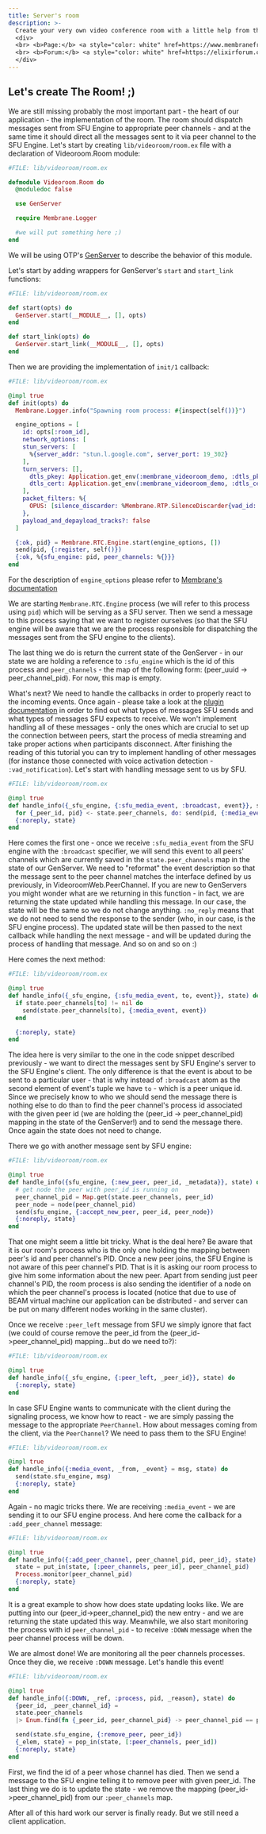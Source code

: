 ```yaml
---
title: Server's room
description: >-
  Create your very own video conference room with a little help from the Membrane Framework!
  <div>
  <br> <b>Page:</b> <a style="color: white" href=https://www.membraneframework.org/>Membrane Framework</a>
  <br> <b>Forum:</b> <a style="color: white" href=https://elixirforum.com/c/elixir-framework-forums/membrane-forum/104/>Membrane Forum</a>
  </div>
---
```

## Let's create The Room! ;)
We are still missing probably the most important part - the heart of our application - the implementation of the room.
The room should dispatch messages sent from SFU Engine to appropriate peer channels - and at the same time it should direct all the messages sent to it via peer channel to the SFU Engine.
Let's start by creating `lib/videoroom/room.ex` file with a declaration of Videoroom.Room module:
```elixir
#FILE: lib/videoroom/room.ex

defmodule Videoroom.Room do
  @moduledoc false

  use GenServer

  require Membrane.Logger

  #we will put something here ;)
end
```
We will be using OTP's [GenServer](https://elixir-lang.org/getting-started/mix-otp/genserver.html) to describe the behavior of this module.


Let's start by adding wrappers for GenServer's `start` and `start_link` functions:
```elixir
#FILE: lib/videoroom/room.ex

def start(opts) do
  GenServer.start(__MODULE__, [], opts)
end

def start_link(opts) do
  GenServer.start_link(__MODULE__, [], opts)
end
```


Then we are providing the implementation of `init/1` callback:
```elixir
#FILE: lib/videoroom/room.ex

@impl true
def init(opts) do
  Membrane.Logger.info("Spawning room process: #{inspect(self())}")

  engine_options = [
    id: opts[:room_id],
    network_options: [
    stun_servers: [
      %{server_addr: "stun.l.google.com", server_port: 19_302}
    ],
    turn_servers: [],
      dtls_pkey: Application.get_env(:membrane_videoroom_demo, :dtls_pkey),
      dtls_cert: Application.get_env(:membrane_videoroom_demo, :dtls_cert)
    ],
    packet_filters: %{
      OPUS: [silence_discarder: %Membrane.RTP.SilenceDiscarder{vad_id: 1}]
    },
    payload_and_depayload_tracks?: false
  ]

  {:ok, pid} = Membrane.RTC.Engine.start(engine_options, [])
  send(pid, {:register, self()})
  {:ok, %{sfu_engine: pid, peer_channels: %{}}}
end
```

For the description of ```engine_options``` please refer to [Membrane's documentation](https://hexdocs.pm/membrane_rtc_engine/Membrane.RTC.Engine.html#content)

We are starting ```Membrane.RTC.Engine``` process (we will refer to this process using ```pid```) which will be serving as a SFU server.
Then we send a message to this process saying that we want to register ourselves (so that the SFU engine will be aware that we are the process responsible for dispatching the messages sent from the SFU engine to the clients).

The last thing we do is return the current state of the GenServer - in our state we are holding a reference to ```:sfu_engine``` which is the id of this process and ```peer_channels``` - the map of the following form: (peer_uuid -> peer_channel_pid). For now, this map is empty.

What's next? We need to handle the callbacks in order to properly react to the incoming events. Once again - please take a look at the [plugin documentation](https://hexdocs.pm/membrane_rtc_engine/Membrane.RTC.Engine.html#module-messages) in order to find out what types of messages SFU sends and what types of messages SFU expects to receive.
We won't implement handling all of these messages - only the ones which are crucial to set up the connection between peers, start the process of media streaming and take proper actions when participants disconnect. After finishing the reading of this tutorial you can try to implement handling of other messages (for instance those connected with voice activation detection - ```:vad_notification```).
Let's start with handling message sent to us by SFU.
```elixir
#FILE: lib/videoroom/room.ex

@impl true
def handle_info({_sfu_engine, {:sfu_media_event, :broadcast, event}}, state) do
  for {_peer_id, pid} <- state.peer_channels, do: send(pid, {:media_event, event})
  {:noreply, state}
end
```
Here comes the first one - once we receive ```:sfu_media_event``` from the SFU engine with the `:broadcast` specifier, we will send this event to all peers' channels which are currently saved in the ```state.peer_channels``` map in the state of our GenServer. We need to "reformat" the event description so that the message sent to the peer channel matches the interface defined by us previously, in VideoroomWeb.PeerChannel. If you are new to GenServers you might wonder what are we returning in this function - in fact, we are returning the state updated while handling this message. In our case, the state will be the same so we do not change anything. ```:no_reply``` means that we do not need to send the response to the sender (who, in our case, is the SFU engine process). The updated state will be then passed to the next callback while handling the next message - and will be updated during the process of handling that message. And so on and so on :)

Here comes the next method:
```elixir
#FILE: lib/videoroom/room.ex

@impl true
def handle_info({_sfu_engine, {:sfu_media_event, to, event}}, state) do
  if state.peer_channels[to] != nil do
    send(state.peer_channels[to], {:media_event, event})
  end

  {:noreply, state}
end
```
The idea here is very similar to the one in the code snippet described previously - we want to direct the messages sent by SFU Engine's server to the SFU Engine's client.
The only difference is that the event is about to be sent to a particular user - that is why instead of ```:broadcast``` atom as the second element of event's tuple we have ```to``` - which is a peer unique id. Since we precisely know to who we should send the message there is nothing else to do than to find the peer channel's process id associated with the given peer id (we are holding the (peer_id -> peer_channel_pid) mapping in the state of the GenServer!) and to send the message there. Once again the state does not need to change.


There we go with another message sent by SFU engine:
```elixir
#FILE: lib/videoroom/room.ex

@impl true
def handle_info({sfu_engine, {:new_peer, peer_id, _metadata}}, state) do
  # get node the peer with peer_id is running on
  peer_channel_pid = Map.get(state.peer_channels, peer_id)
  peer_node = node(peer_channel_pid)
  send(sfu_engine, {:accept_new_peer, peer_id, peer_node})
  {:noreply, state}
end
```
That one might seem a little bit tricky. What is the deal here? Be aware that it is our room's process who is the only one holding the mapping between peer's id and peer channel's PID. Once a new peer joins, the SFU Engine is not aware of this peer channel's PID. That is it is asking our room process to give him some information about the new peer.
Apart from sending just peer channel's PID, the room process is also sending the identifier of a node on which the peer channel's process is located (notice that due to use of BEAM virtual machine our application can be distributed - and server can be put on many different nodes working in the same cluster).

Once we receive ```:peer_left``` message from SFU we simply ignore that fact (we could of course remove the peer_id from the (peer_id->peer_channel_pid) mapping...but do we need to?):
```elixir
#FILE: lib/videoroom/room.ex

@impl true
def handle_info({_sfu_engine, {:peer_left, _peer_id}}, state) do
  {:noreply, state}
end
```

In case SFU Engine wants to communicate with the client during the signaling process, we know how to react - we are simply passing the message to the appropriate `PeerChannel`.
How about messages coming from the client, via the `PeerChannel`? We need to pass them to the SFU Engine!
```elixir
#FILE: lib/videoroom/room.ex

@impl true
def handle_info({:media_event, _from, _event} = msg, state) do
  send(state.sfu_engine, msg)
  {:noreply, state}
end
```
Again - no magic tricks there. We are receiving ```:media_event``` - we are sending it to our SFU engine process.
And here come the callback for a ```:add_peer_channel``` message:
```elixir
#FILE: lib/videoroom/room.ex

@impl true
def handle_info({:add_peer_channel, peer_channel_pid, peer_id}, state) do
  state = put_in(state, [:peer_channels, peer_id], peer_channel_pid)
  Process.monitor(peer_channel_pid)
  {:noreply, state}
end
```

It is a great example to show how does state updating looks like. We are putting into our (peer_id->peer_channel_pid) the new entry - and we are returning
the state updated this way. Meanwhile, we also start monitoring the process with id ```peer_channel_pid``` - to receive ```:DOWN``` message when the peer channel process will be down.

We are almost done! We are monitoring all the peer channels processes. Once they die, we receive ```:DOWN``` message. Let's handle this event!
```elixir
#FILE: lib/videoroom/room.ex

@impl true
def handle_info({:DOWN, _ref, :process, pid, _reason}, state) do
  {peer_id, _peer_channel_id} =
  state.peer_channels
  |> Enum.find(fn {_peer_id, peer_channel_pid} -> peer_channel_pid == pid end)

  send(state.sfu_engine, {:remove_peer, peer_id})
  {_elem, state} = pop_in(state, [:peer_channels, peer_id])
  {:noreply, state}
end
```
First, we find the id of a peer whose channel has died. Then we send a message to the SFU engine telling it to remove peer with given peer_id.
The last thing we do is to update the state - we remove the mapping (peer_id->peer_channel_pid) from our ```:peer_channels``` map.

After all of this hard work our server is finally ready. But we still need a client application.
